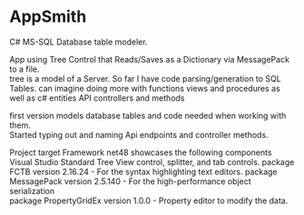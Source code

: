 # AppSmith
C# MS-SQL Database table modeler.  

App using Tree Control that Reads/Saves as a Dictionary via MessagePack to a file.    
tree is a model of a Server.  So far I have code parsing/generation to SQL Tables. 
can imagine doing more with functions views and procedures as well as c# entities API controllers and methods

first version models database tables and code needed when working with them.    
Started typing out and naming Api endpoints and controller methods. 

Project target Framework net48 showcases the following components 
 Visual Studio Standard Tree View control, splitter, and tab controls.
 package FCTB version 2.16.24  - For the syntax highlighting text editors.
 package MessagePack version 2.5.140 - For the high-performance object serialization  
 package PropertyGridEx version 1.0.0 - Property editor to modify the data. 
